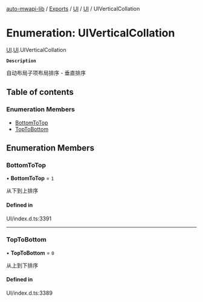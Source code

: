 [auto-mwapi-lib](../README.md) / [Exports](../modules.md) / [UI](../modules/UI.md) / [UI](../modules/UI.UI.md) / UIVerticalCollation

# Enumeration: UIVerticalCollation

[UI](../modules/UI.md).[UI](../modules/UI.UI.md).UIVerticalCollation

**`Description`**

自动布局子项布局排序 - 垂直排序

## Table of contents

### Enumeration Members

- [BottomToTop](UI.UI.UIVerticalCollation.md#bottomtotop)
- [TopToBottom](UI.UI.UIVerticalCollation.md#toptobottom)

## Enumeration Members

### BottomToTop

• **BottomToTop** = `1`

从下到上排序

#### Defined in

UI/index.d.ts:3391

---

### TopToBottom

• **TopToBottom** = `0`

从上到下排序

#### Defined in

UI/index.d.ts:3389
